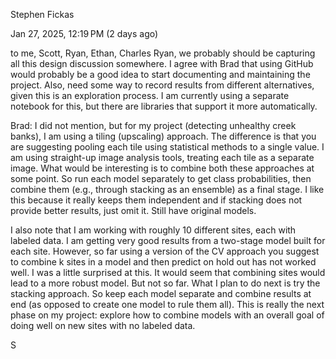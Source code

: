 Stephen Fickas
	
Jan 27, 2025, 12:19 PM (2 days ago)
	
to me, Scott, Ryan, Ethan, Charles
Ryan, we probably should be capturing all this design discussion somewhere. I agree with Brad that using GitHub would probably be a good idea to start documenting and maintaining the project. Also, need some way to record results from different alternatives, given this is an exploration process. I am currently using a separate notebook for this, but there are libraries that support it more automatically.

Brad: I did not mention, but for my project (detecting unhealthy creek banks), I am using a tiling (upscaling) approach. The difference is that you are suggesting pooling each tile using statistical methods to a single value. I am using straight-up image analysis tools, treating each tile as a separate image. What would be interesting is to combine both these approaches at some point. So run each model separately to get class probabilities, then combine them (e.g., through stacking as an ensemble) as a final stage. I like this because it really keeps them independent and if stacking does not provide better results, just omit it. Still have original models.

I also note that I am working with roughly 10 different sites, each with labeled data. I am getting very good results from a two-stage model built for each site. However, so far using a version of the CV approach you suggest to combine k sites in a model and then predict on hold out has not worked well. I was a little surprised at this. It would seem that combining sites would lead to a more robust model. But not so far. What I plan to do next is try the stacking approach. So keep each model separate and combine results at end (as opposed to create one model to rule them all). This is really the next phase on my project: explore how to combine models with an overall goal of doing well on new sites with no labeled data.

S
